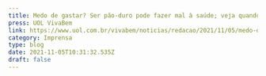 ```yaml
---
title: Medo de gastar? Ser pão-duro pode fazer mal à saúde; veja quando é anormal.
press: UOL VivaBem
link: https://www.uol.com.br/vivabem/noticias/redacao/2021/11/05/medo-de-gastar-ser-muito-pao-duro-pode-fazer-mal-a-saude.htm
category: Imprensa
type: blog
date: 2021-11-05T10:31:32.535Z
draft: false
---
```

